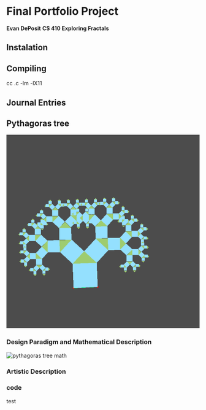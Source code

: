 # Final Portfolio Project
**Evan DePosit**
**CS 410 Exploring Fractals**

## Instalation

## Compiling

cc <program>.c -lm -lX11

## Journal Entries

## Pythagoras tree

![pythagoras tree img](./img/pythagorasTree.bmp)

### Design Paradigm and Mathematical Description

![pythagoras tree math](./img/pythagorasTreeMath.png)

### Artistic Description

### code
test
